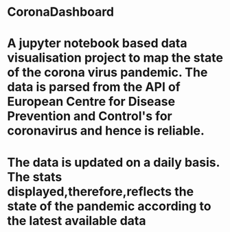 # CoronaDashboard

# A jupyter notebook based data visualisation project to map the state of the corona virus pandemic. The data is parsed from the API of European Centre for Disease Prevention and Control's for coronavirus and hence is reliable.

# The data is updated on a daily basis. The stats displayed,therefore,reflects the state of the pandemic according to the latest available data

 
